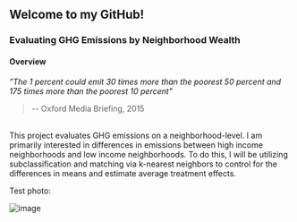 ## Welcome to my GitHub!
### Evaluating GHG Emissions by Neighborhood Wealth

#### Overview
*"The 1 percent could emit 30 times more than the poorest 50 percent and 175 times more than the poorest 10 percent"*
<br> 
> -- Oxford Media Briefing, 2015

<br> This project evaluates GHG emissions on a neighborhood-level. I am primarily interested in differences in emissions between high income neighborhoods and low income neighborhoods. To do this, I will be utilizing subclassification and matching via k-nearest neighbors to control for the differences in means and estimate average treatment effects. 

Test photo:

![image](https://user-images.githubusercontent.com/65251932/163538842-54a0420b-032b-4e16-9ce2-7d5541793e37.png)
